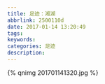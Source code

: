 ```yaml
---
title: 足迹：湘湖
abbrlink: 2500110d
date: 2017-01-14 13:20:49
tags:
keywords:
categories: 足迹
description:
---
```

{% qnimg 201701141320.jpg %}